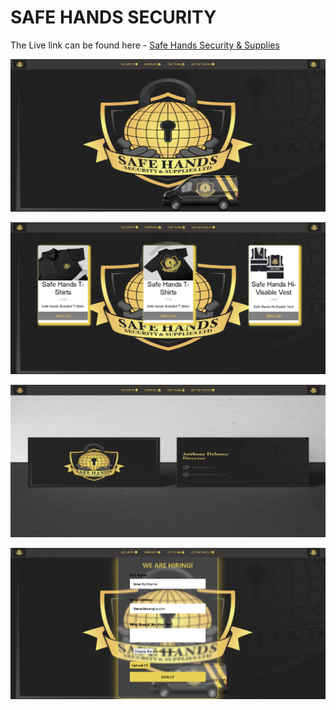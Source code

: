 # SAFE HANDS SECURITY
The Live link can be found here - [Safe Hands Security & Supplies](https://TechsAvey2024.github.io/Safe-Hands/) 

![Header](/assets/images/safehands.png)

![Supplies](/assets/images/supplies.png)

![Team](/assets/images/the-team.png)

![Hiring](/assets/images/we-are-hiring.png)
